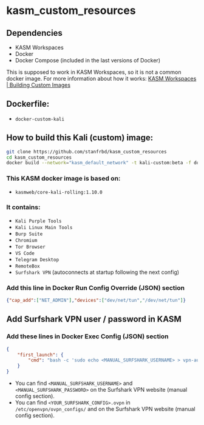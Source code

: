 # kasm_custom_resources

## Dependencies

- KASM Workspaces
- Docker
- Docker Compose (included in the last versions of Docker)

This is supposed to work in KASM Workspaces, so it is not a common docker image. For more information about how it works: [KASM Workspaces | Building Custom Images](https://www.kasmweb.com/docs/latest/how_to/building_images.html)

## Dockerfile:
- `docker-custom-kali`

## How to build this Kali (custom) image:

```bash
git clone https://github.com/stanfrbd/kasm_custom_resources
cd kasm_custom_resources
docker build --network="kasm_default_network" -t kali-custom:beta -f docker-custom-kali .
```

### This KASM docker image is based on:

* `kasmweb/core-kali-rolling:1.10.0`

### It contains:

* `Kali Purple Tools`
* `Kali Linux Main Tools`
* `Burp Suite`
* `Chromium`
* `Tor Browser`
* `VS Code`
* `Telegram Desktop`
* `RemoteBox`
* `Surfshark VPN` (autoconnects at startup following the next config)

### Add this line in **Docker Run Config Override (JSON)** section
```json
{"cap_add":["NET_ADMIN"],"devices":["dev/net/tun","/dev/net/tun"]}
```

## Add Surfshark VPN user / password in KASM

### Add these lines in **Docker Exec Config (JSON)** section

```json
{
    "first_launch": {
        "cmd": "bash -c 'sudo echo <MANUAL_SURFSHARK_USERNAME> > vpn-auth.txt && sudo echo <MANUAL_SURFSHARK_PASSWORD> >> vpn-auth.txt && sudo openvpn --config /etc/openvpn/ovpn_configs/<YOUR_SURFSHARK_CONFIG>.ovpn --auth-user-pass vpn-auth.txt --mute-replay-warnings'"
    }
}
```

* You can find `<MANUAL_SURFSHARK_USERNAME>` and `<MANUAL_SURFSHARK_PASSWORD>` on the Surfshark VPN website (manual config section).
* You can find `<YOUR_SURFSHARK_CONFIG>.ovpn` in `/etc/openvpn/ovpn_configs/` and on the Surfshark VPN website (manual config section).
